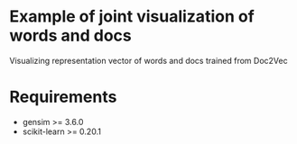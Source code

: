 # Example of joint visualization of words and docs

Visualizing representation vector of words and docs trained from Doc2Vec

# Requirements
- gensim >= 3.6.0
- scikit-learn >= 0.20.1

